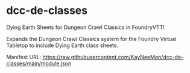 # dcc-de-classes
Dying Earth Sheets for Dungeon Crawl Classics in FoundryVTT!

Expands the Dungeon Crawl Classics system for the Foundry Virtual Tabletop to include Dying Earth class sheets. 

Manifest URL: https://raw.githubusercontent.com/KayNeeMan/dcc-de-classes/main/module.json
